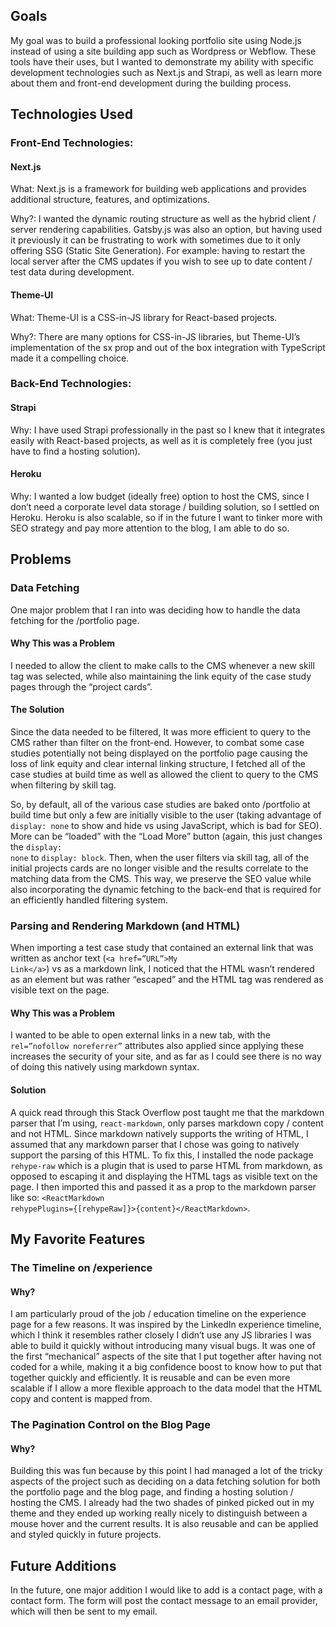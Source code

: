 ## Goals

My goal was to build a professional looking portfolio site using Node.js instead of using a site building app such as Wordpress or Webflow. These tools have their uses, but I wanted to demonstrate my ability with specific development technologies such as Next.js and Strapi, as well as learn more about them and front-end development during the building process.

## Technologies Used

### Front-End Technologies:

#### Next.js

What: Next.js is a framework for building web applications and provides additional structure, features, and optimizations.

Why?: I wanted the dynamic routing structure as well as the hybrid client / server rendering capabilities. Gatsby.js was also an option, but having used it previously it can be frustrating to work with sometimes due to it only offering SSG (Static Site Generation). For example: having to restart the local server after the CMS updates if you wish to see up to date content / test data during development.

#### Theme-UI

What: Theme-UI is a CSS-in-JS library for React-based projects.

Why?: There are many options for CSS-in-JS libraries, but Theme-UI’s implementation of the sx prop and out of the box integration with TypeScript made it a compelling choice.

### Back-End Technologies:

#### Strapi

Why: I have used Strapi professionally in the past so I knew that it integrates easily with React-based projects, as well as it is completely free (you just have to find a hosting solution).

#### Heroku

Why: I wanted a low budget (ideally free) option to host the CMS, since I don’t need a corporate level data storage / building solution, so I settled on Heroku. Heroku is also scalable, so if in the future I want to tinker more with SEO strategy and pay more attention to the blog, I am able to do so.

## Problems

### Data Fetching

One major problem that I ran into was deciding how to handle the data fetching for the /portfolio page. 

#### Why This was a Problem

I needed to allow the client to make calls to the CMS whenever a new skill tag was selected, while also maintaining the link equity of the case study pages through the “project cards”.

#### The Solution

Since the data needed to be filtered, It was more efficient to query to the CMS rather than filter on the front-end. However, to combat some case studies potentially not being displayed on the portfolio page causing the loss of link equity and clear internal linking structure, I fetched all of the case studies at build time as well as allowed the client to query to the CMS when filtering by skill tag.

So, by default, all of the various case studies are baked onto /portfolio at build time but only a few are initially visible to the user (taking advantage of <code>display: none</code> to show and hide vs using JavaScript, which is bad for SEO). More can be “loaded” with the “Load More” button (again, this just changes the <code>display: none</code> to <code>display: block</code>. Then, when the user filters via skill tag, all of the initial projects cards are no longer visible and the results correlate to the matching data from the CMS. This way, we preserve the SEO value while also incorporating the dynamic fetching to the back-end that is required for an efficiently handled filtering system.

### Parsing and Rendering Markdown (and HTML)

When importing a test case study that contained an external link that was written as anchor text (<code>\<a href=”URL”>My Link\</a></code>) vs as a markdown link, I noticed that the HTML wasn’t rendered as an element but was rather “escaped” and the HTML tag was rendered as visible text on the page.

#### Why This was a Problem

I wanted to be able to open external links in a new tab, with the <code>rel=”nofollow noreferrer”</code> attributes also applied since applying these increases the security of your site, and as far as I could see there is no way of doing this natively using markdown syntax.

#### Solution

A quick read through <a hreef="https://stackoverflow.com/questions/70548725/any-way-to-render-html-in-react-markdown" target="_blank" rel="nofollow noreferrer">this Stack Overflow post</a> taught me that the markdown parser that I’m using, <code>react-markdown</code>, only parses markdown copy / content and not HTML. Since markdown natively supports the writing of HTML, I assumed that any markdown parser that I chose was going to natively support the parsing of this HTML. To fix this, I installed the node package <code>rehype-raw</code> which is a plugin that is used to parse HTML from markdown, as opposed to escaping it and displaying the HTML tags as visible text on the page. I then imported this and passed it as a prop to the markdown parser like so: <code>\<ReactMarkdown rehypePlugins={[rehypeRaw]}>{content}\</ReactMarkdown></code>.

## My Favorite Features

### The Timeline on /experience

#### Why?

I am particularly proud of the job / education timeline on the experience page for a few reasons.
It was inspired by the LinkedIn experience timeline, which I think it resembles rather closely
I didn’t use any JS libraries
I was able to build it quickly without introducing many visual bugs. It was one of the first “mechanical” aspects of the site that I put together after having not coded for a while, making it a big confidence boost to know how to put that together quickly and efficiently.
It is reusable and can be even more scalable if I allow a more flexible approach to the data model that the HTML copy and content is mapped from.

### The Pagination Control on the Blog Page

#### Why?

Building this was fun because by this point I had managed a lot of the tricky aspects of the project such as deciding on a data fetching solution for both the portfolio page and the blog page, and finding a hosting solution / hosting the CMS. I already had the two shades of pinked picked out in my theme and they ended up working really nicely to distinguish between a mouse hover and the current results. It is also reusable and can be applied and styled quickly in future projects.

## Future Additions

In the future, one major addition I would like to add is a contact page, with a contact form. The form will post the contact message to an email provider, which will then be sent to my email.
